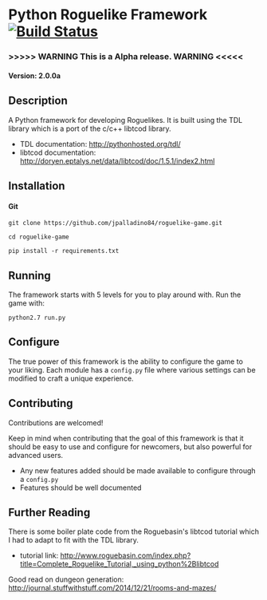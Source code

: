 # Python Roguelike Framework [![Build Status](https://travis-ci.org/jpalladino84/Python-Roguelike-Framework.svg?branch=master)](https://travis-ci.org/jpalladino84/Python-Roguelike-Framework)
### >>>>> WARNING This is a Alpha release. WARNING <<<<<
#### Version: 2.0.0a  

## Description
A Python framework for developing Roguelikes.
It is built using the TDL library which is a port of the c/c++ libtcod library.
- TDL documentation: http://pythonhosted.org/tdl/
- libtcod documentation: http://doryen.eptalys.net/data/libtcod/doc/1.5.1/index2.html

## Installation
#### Git
```
git clone https://github.com/jpalladino84/roguelike-game.git

cd roguelike-game

pip install -r requirements.txt
```



## Running
The framework starts with 5 levels for you to play around with. Run the game with:

`python2.7 run.py`

## Configure
The true power of this framework is the ability to configure the game to your liking.
Each module has a `config.py` file where various settings can be modified to craft a unique experience.


## Contributing
Contributions are welcomed!

Keep in mind when contributing that the goal of this framework is that it should be easy to
use and configure for newcomers, but also powerful for advanced users.
- Any new features added should be made available to configure through a `config.py`
- Features should be well documented

## Further Reading
There is some boiler plate code from the Roguebasin's libtcod tutorial which I had to adapt to fit with the TDL library.
- tutorial link: http://www.roguebasin.com/index.php?title=Complete_Roguelike_Tutorial,_using_python%2Blibtcod

Good read on dungeon generation: http://journal.stuffwithstuff.com/2014/12/21/rooms-and-mazes/
